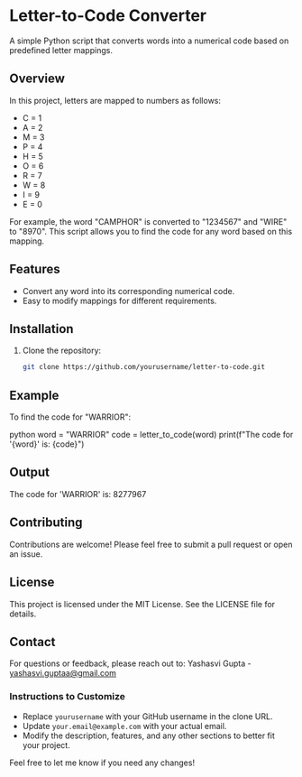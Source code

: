 # Letter-to-Code Converter

A simple Python script that converts words into a numerical code based on predefined letter mappings.

## Overview

In this project, letters are mapped to numbers as follows:

- C = 1
- A = 2
- M = 3
- P = 4
- H = 5
- O = 6
- R = 7
- W = 8
- I = 9
- E = 0

For example, the word "CAMPHOR" is converted to "1234567" and "WIRE" to "8970". This script allows you to find the code for any word based on this mapping.

## Features

- Convert any word into its corresponding numerical code.
- Easy to modify mappings for different requirements.

## Installation

1. Clone the repository:
      
   ```bash
   git clone https://github.com/yourusername/letter-to-code.git

## Example
To find the code for "WARRIOR":

python
word = "WARRIOR"
code = letter_to_code(word)
print(f"The code for '{word}' is: {code}")

## Output
The code for 'WARRIOR' is: 8277967

## Contributing
Contributions are welcome! Please feel free to submit a pull request or open an issue.

## License
This project is licensed under the MIT License. See the LICENSE file for details.

## Contact
For questions or feedback, please reach out to:
Yashasvi Gupta - yashasvi.guptaa@gmail.com


### Instructions to Customize
- Replace `yourusername` with your GitHub username in the clone URL.
- Update `your.email@example.com` with your actual email.
- Modify the description, features, and any other sections to better fit your project. 

Feel free to let me know if you need any changes!

